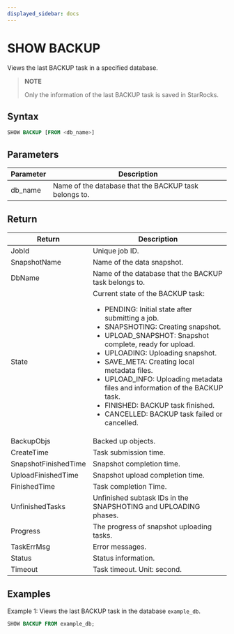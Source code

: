 ```yaml
---
displayed_sidebar: docs
---
```


# SHOW BACKUP

Views the last BACKUP task in a specified database.

> **NOTE**
>
> Only the information of the last BACKUP task is saved in StarRocks.

## Syntax

```SQL
SHOW BACKUP [FROM <db_name>]
```

## Parameters

| **Parameter** | **Description**                                       |
| ------------- | ----------------------------------------------------- |
| db_name       | Name of the database that the BACKUP task belongs to. |

## Return

| **Return**           | **Description**                                              |
| -------------------- | ------------------------------------------------------------ |
| JobId                | Unique job ID.                                               |
| SnapshotName         | Name of the data snapshot.                                   |
| DbName               | Name of the database that the BACKUP task belongs to.        |
| State                | Current state of the BACKUP task:<ul><li>PENDING: Initial state after submitting a job.</li><li>SNAPSHOTING: Creating snapshot.</li><li>UPLOAD_SNAPSHOT: Snapshot complete, ready for upload.</li><li>UPLOADING: Uploading snapshot.</li><li>SAVE_META: Creating local metadata files.</li><li>UPLOAD_INFO: Uploading metadata files and information of the BACKUP task.</li><li>FINISHED: BACKUP task finished.</li><li>CANCELLED: BACKUP task failed or cancelled.</li></ul> |
| BackupObjs           | Backed up objects.                                           |
| CreateTime           | Task submission time.                                        |
| SnapshotFinishedTime | Snapshot completion time.                                    |
| UploadFinishedTime   | Snapshot upload completion time.                             |
| FinishedTime         | Task completion Time.                                        |
| UnfinishedTasks      | Unfinished subtask IDs in the SNAPSHOTING and UPLOADING phases. |
| Progress             | The progress of snapshot uploading tasks.                             |
| TaskErrMsg           | Error messages.                                              |
| Status               | Status information.                                          |
| Timeout              | Task timeout. Unit: second.                                  |

## Examples

Example 1: Views the last BACKUP task in the database `example_db`.

```SQL
SHOW BACKUP FROM example_db;
```
